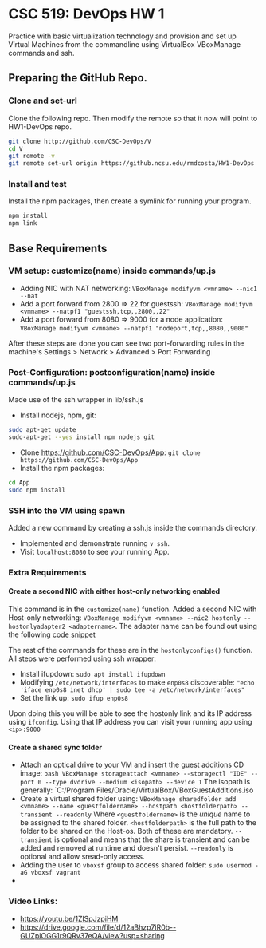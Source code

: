 # CSC 519: DevOps HW 1

Practice with basic virtualization technology and provision and set up Virtual Machines from the commandline using VirtualBox VBoxManage commands and ssh.

## Preparing the GitHub Repo.

### Clone and set-url

Clone the following repo. Then modify the remote so that it now will point to HW1-DevOps repo.

```bash
git clone http://github.com/CSC-DevOps/V
cd V
git remote -v
git remote set-url origin https://github.ncsu.edu/rmdcosta/HW1-DevOps
```

### Install and test

Install the npm packages, then create a symlink for running your program.
```bash
npm install
npm link
```

## Base Requirements

### VM setup: customize(name) inside commands/up.js

* Adding NIC with NAT networking: `VBoxManage modifyvm <vmname> --nic1 --nat`
* Add a port forward from 2800 => 22 for guestssh: `VBoxManage modifyvm <vmname> --natpf1 "guestssh,tcp,,2800,,22"`
* Add a port forward from 8080 => 9000 for a node application: `VBoxManage modifyvm <vmname> --natpf1 "nodeport,tcp,,8080,,9000"`

After these steps are done you can see two port-forwarding rules in the machine's Settings > Network > Advanced > Port Forwarding

### Post-Configuration: postconfiguration(name) inside commands/up.js
Made use of the ssh wrapper in lib/ssh.js

* Install nodejs, npm, git: 
```bash
sudo apt-get update
sudo-apt-get --yes install npm nodejs git
```
* Clone https://github.com/CSC-DevOps/App: `git clone https://github.com/CSC-DevOps/App`
* Install the npm packages: 
```bash
cd App
sudo npm install
```

### SSH into the VM using spawn

Added a new command by creating a ssh.js inside the commands directory. 

* Implemented and demonstrate running `v ssh`.
* Visit `localhost:8080` to see your running App.

### Extra Requirements

#### Create a second NIC with either host-only networking enabled
This command is in the `customize(name)` function. Added a second NIC with Host-only networking: `VBoxManage modifyvm <vmname> --nic2 hostonly --hostonlyadapter2 <adaptername>`.
The adapter name can be found out using the following [code snippet](https://stackoverflow.com/c/ncsu/questions/1315/1316#1316)

The rest of the commands for these are in the `hostonlyconfigs()` function. All steps were performed using ssh wrapper:
* Install ifupdown: `sudo apt install ifupdown`
* Modifying `/etc/network/interfaces` to make `enp0s8` discoverable: `"echo 'iface enp0s8 inet dhcp' | sudo tee -a /etc/network/interfaces"`
* Set the link up: `sudo ifup enp0s8`

Upon doing this you will be able to see the hostonly link and its IP address using `ifconfig`. Using that IP address you can visit your running app using `<ip>:9000`

#### Create a shared sync folder
* Attach an optical drive to your VM and insert the guest additions CD image: ```bash VBoxManage storageattach <vmname> --storagectl "IDE" --port 0 --type dvdrive --medium <isopath> --device 1``` The isopath is generally: `C:/Program Files/Oracle/VirtualBox/VBoxGuestAdditions.iso
* Create a virtual shared folder using: `VBoxManage sharedfolder add <vmname> --name <guestfoldername> --hostpath <hostfolderpath> --transient --readonly`
Where `<guestfoldername>` is the *unique* name to be assigned to the shared folder. `<hostfolderpath>` is the full path to the folder to be shared on the Host-os. Both of these are mandatory. `--transient` is optional and means that the share is transient and can be added and removed at runtime and doesn't persist. `--readonly` is optional and allow sread-only access.
* Adding the user to `vboxsf` group to access shared folder: `sudo usermod -aG vboxsf vagrant`
*

### Video Links:

* https://youtu.be/1ZlSpJzpiHM
* https://drive.google.com/file/d/12aBhzp7iR0b--GUZpiOGG1r9QRv37eQA/view?usp=sharing
